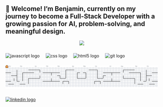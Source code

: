 ## 👋 Welcome! I’m Benjamin, currently on my journey to become a Full-Stack Developer with a growing passion for AI, problem-solving, and meaningful design.

<div align="center">
  <img height="200" border-radius="12" src="https://www.dropbox.com/scl/fi/xsz569icjvfr8qnk2o2vx/Profile_img.jpg?rlkey=4t2am7uqiomg62t41hotaw29w&st=c4vod3ce&raw=1"  />
</div>

###

<div align="left">
  <img src="https://cdn.jsdelivr.net/gh/devicons/devicon/icons/javascript/javascript-original.svg" height="40" alt="javascript logo"  />
  <img width="12" />
  <img src="https://cdn.jsdelivr.net/gh/devicons/devicon/icons/css3/css3-original.svg" height="40" alt="css logo"  />
  <img width="12" />
  <img src="https://cdn.jsdelivr.net/gh/devicons/devicon/icons/html5/html5-original.svg" height="40" alt="html5 logo"  />
  <img width="12" />
  <img src="https://cdn.jsdelivr.net/gh/devicons/devicon/icons/git/git-original.svg" height="40" alt="git logo"  />
</div>

###

<picture>
  <source media="(prefers-color-scheme: dark)" srcset="https://raw.githubusercontent.com/B-Blarr/B-Blarr/output/pacman-contribution-graph-dark.svg">
  <source media="(prefers-color-scheme: light)" srcset="https://raw.githubusercontent.com/B-Blarr/B-Blarr/output/pacman-contribution-graph.svg">
  <img alt="pacman contribution graph" src="https://raw.githubusercontent.com/B-Blarr/B-Blarr/output/pacman-contribution-graph.svg">
</picture>

###

<div align="left">
  <a href="https://de.linkedin.com/" target="_blank">
    <img src="https://raw.githubusercontent.com/maurodesouza/profile-readme-generator/master/src/assets/icons/social/linkedin/default.svg" width="52" height="40" alt="linkedin logo"  />
  </a>
</div>

###
<!--
**B-Blarr/B-Blarr** is a ✨ _special_ ✨ repository because its `README.md` (this file) appears on your GitHub profile.

Here are some ideas to get you started:

- 🔭 I’m currently working on ...
- 🌱 I’m currently learning ...
- 👯 I’m looking to collaborate on ...
- 🤔 I’m looking for help with ...
- 💬 Ask me about ...
- 📫 How to reach me: ...
- 😄 Pronouns: ...
- ⚡ Fun fact: ...
-->
